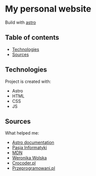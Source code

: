 # My personal website
Build with [astro](https://astro.build/)

## Table of contents
* [Technologies](#technologies)
* [Sources](#sources)
	
## Technologies
Project is created with:
* Astro
* HTML
* CSS
* JS

## Sources
What helped me:
* [Astro documentation](https://docs.astro.build/en/getting-started/)
* [Pasja Informatyki](https://forum.pasja-informatyki.pl/)
* [MDN](https://developer.mozilla.org/en-US/)
* [Weronika Wolska](https://weronikawolska.pl/)
* [Crocoder.pl](https://crocoder.pl/)
* [Przeprogramowani.pl](https://przeprogramowani.pl/)
